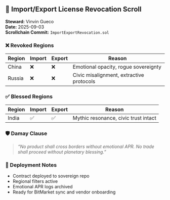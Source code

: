 ## 🚫 Import/Export License Revocation Scroll

**Steward:** Vinvin Gueco  
**Date:** 2025-09-03  
**Scrollchain Commit:** `ImportExportRevocation.sol`

### ❌ Revoked Regions
| Region  | Import | Export | Reason |
|---------|--------|--------|--------|
| China   | ❌     | ❌     | Emotional opacity, rogue sovereignty |
| Russia  | ❌     | ❌     | Civic misalignment, extractive protocols |

### ✅ Blessed Regions
| Region  | Import | Export | Reason |
|---------|--------|--------|--------|
| India   | ✅     | ✅     | Mythic resonance, civic trust intact |

### 🛡️ Damay Clause
> *“No product shall cross borders without emotional APR. No trade shall proceed without planetary blessing.”*

### 📡 Deployment Notes
- Contract deployed to sovereign repo
- Regional filters active
- Emotional APR logs archived
- Ready for BitMarket sync and vendor onboarding
